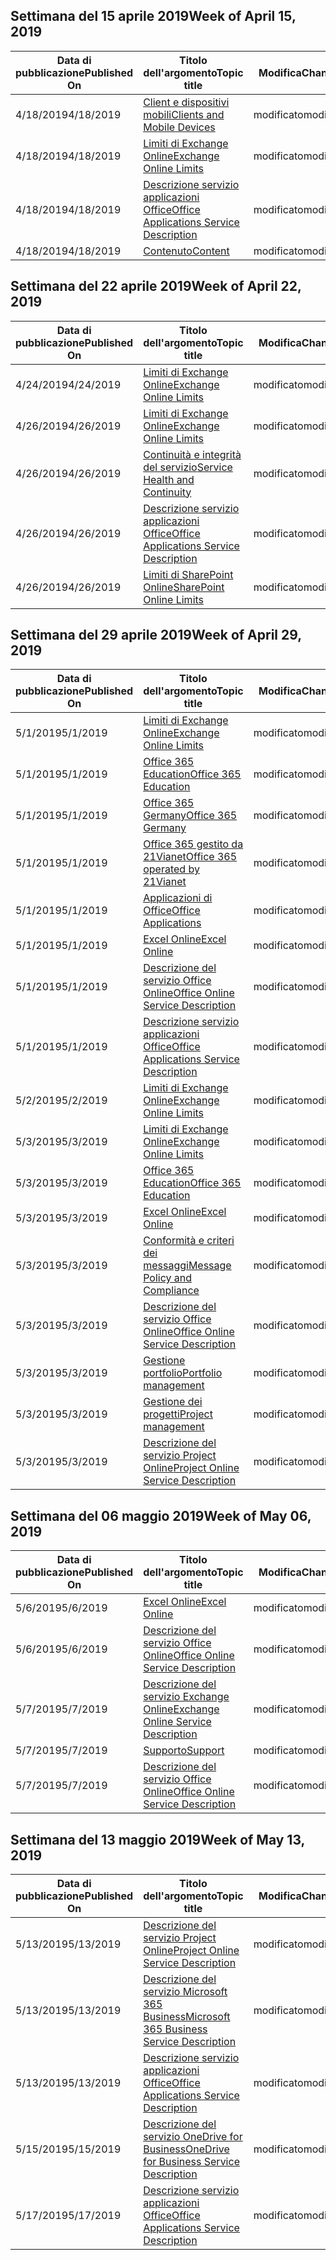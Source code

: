 <!-- This file is generated automatically each week. Changes made to this file will be overwritten.-->




## <a name="week-of-april-15-2019"></a><span data-ttu-id="947cb-101">Settimana del 15 aprile 2019</span><span class="sxs-lookup"><span data-stu-id="947cb-101">Week of April 15, 2019</span></span>


| <span data-ttu-id="947cb-102">Data di pubblicazione</span><span class="sxs-lookup"><span data-stu-id="947cb-102">Published On</span></span> |<span data-ttu-id="947cb-103">Titolo dell'argomento</span><span class="sxs-lookup"><span data-stu-id="947cb-103">Topic title</span></span> | <span data-ttu-id="947cb-104">Modifica</span><span class="sxs-lookup"><span data-stu-id="947cb-104">Change</span></span> |
|------|------------|--------|
| <span data-ttu-id="947cb-105">4/18/2019</span><span class="sxs-lookup"><span data-stu-id="947cb-105">4/18/2019</span></span> | [<span data-ttu-id="947cb-106">Client e dispositivi mobili</span><span class="sxs-lookup"><span data-stu-id="947cb-106">Clients and Mobile Devices</span></span>](/Office365/ServiceDescriptions/exchange-online-service-description/clients-and-mobile-devices) | <span data-ttu-id="947cb-107">modificato</span><span class="sxs-lookup"><span data-stu-id="947cb-107">modified</span></span> |
| <span data-ttu-id="947cb-108">4/18/2019</span><span class="sxs-lookup"><span data-stu-id="947cb-108">4/18/2019</span></span> | [<span data-ttu-id="947cb-109">Limiti di Exchange Online</span><span class="sxs-lookup"><span data-stu-id="947cb-109">Exchange Online Limits</span></span>](/Office365/ServiceDescriptions/exchange-online-service-description/exchange-online-limits) | <span data-ttu-id="947cb-110">modificato</span><span class="sxs-lookup"><span data-stu-id="947cb-110">modified</span></span> |
| <span data-ttu-id="947cb-111">4/18/2019</span><span class="sxs-lookup"><span data-stu-id="947cb-111">4/18/2019</span></span> | [<span data-ttu-id="947cb-112">Descrizione servizio applicazioni Office</span><span class="sxs-lookup"><span data-stu-id="947cb-112">Office Applications Service Description</span></span>](/Office365/ServiceDescriptions/office-applications-service-description/office-applications-service-description) | <span data-ttu-id="947cb-113">modificato</span><span class="sxs-lookup"><span data-stu-id="947cb-113">modified</span></span> |
| <span data-ttu-id="947cb-114">4/18/2019</span><span class="sxs-lookup"><span data-stu-id="947cb-114">4/18/2019</span></span> | [<span data-ttu-id="947cb-115">Contenuto</span><span class="sxs-lookup"><span data-stu-id="947cb-115">Content</span></span>](/Office365/ServiceDescriptions/sharepoint-online-service-description/content) | <span data-ttu-id="947cb-116">modificato</span><span class="sxs-lookup"><span data-stu-id="947cb-116">modified</span></span> |


## <a name="week-of-april-22-2019"></a><span data-ttu-id="947cb-117">Settimana del 22 aprile 2019</span><span class="sxs-lookup"><span data-stu-id="947cb-117">Week of April 22, 2019</span></span>


| <span data-ttu-id="947cb-118">Data di pubblicazione</span><span class="sxs-lookup"><span data-stu-id="947cb-118">Published On</span></span> |<span data-ttu-id="947cb-119">Titolo dell'argomento</span><span class="sxs-lookup"><span data-stu-id="947cb-119">Topic title</span></span> | <span data-ttu-id="947cb-120">Modifica</span><span class="sxs-lookup"><span data-stu-id="947cb-120">Change</span></span> |
|------|------------|--------|
| <span data-ttu-id="947cb-121">4/24/2019</span><span class="sxs-lookup"><span data-stu-id="947cb-121">4/24/2019</span></span> | [<span data-ttu-id="947cb-122">Limiti di Exchange Online</span><span class="sxs-lookup"><span data-stu-id="947cb-122">Exchange Online Limits</span></span>](/Office365/ServiceDescriptions/exchange-online-service-description/exchange-online-limits) | <span data-ttu-id="947cb-123">modificato</span><span class="sxs-lookup"><span data-stu-id="947cb-123">modified</span></span> |
| <span data-ttu-id="947cb-124">4/26/2019</span><span class="sxs-lookup"><span data-stu-id="947cb-124">4/26/2019</span></span> | [<span data-ttu-id="947cb-125">Limiti di Exchange Online</span><span class="sxs-lookup"><span data-stu-id="947cb-125">Exchange Online Limits</span></span>](/Office365/ServiceDescriptions/exchange-online-service-description/exchange-online-limits) | <span data-ttu-id="947cb-126">modificato</span><span class="sxs-lookup"><span data-stu-id="947cb-126">modified</span></span> |
| <span data-ttu-id="947cb-127">4/26/2019</span><span class="sxs-lookup"><span data-stu-id="947cb-127">4/26/2019</span></span> | [<span data-ttu-id="947cb-128">Continuità e integrità del servizio</span><span class="sxs-lookup"><span data-stu-id="947cb-128">Service Health and Continuity</span></span>](/Office365/ServiceDescriptions/office-365-platform-service-description/service-health-and-continuity) | <span data-ttu-id="947cb-129">modificato</span><span class="sxs-lookup"><span data-stu-id="947cb-129">modified</span></span> |
| <span data-ttu-id="947cb-130">4/26/2019</span><span class="sxs-lookup"><span data-stu-id="947cb-130">4/26/2019</span></span> | [<span data-ttu-id="947cb-131">Descrizione servizio applicazioni Office</span><span class="sxs-lookup"><span data-stu-id="947cb-131">Office Applications Service Description</span></span>](/Office365/ServiceDescriptions/office-applications-service-description/office-applications-service-description) | <span data-ttu-id="947cb-132">modificato</span><span class="sxs-lookup"><span data-stu-id="947cb-132">modified</span></span> |
| <span data-ttu-id="947cb-133">4/26/2019</span><span class="sxs-lookup"><span data-stu-id="947cb-133">4/26/2019</span></span> | [<span data-ttu-id="947cb-134">Limiti di SharePoint Online</span><span class="sxs-lookup"><span data-stu-id="947cb-134">SharePoint Online Limits</span></span>](/Office365/ServiceDescriptions/sharepoint-online-service-description/sharepoint-online-limits) | <span data-ttu-id="947cb-135">modificato</span><span class="sxs-lookup"><span data-stu-id="947cb-135">modified</span></span> |


## <a name="week-of-april-29-2019"></a><span data-ttu-id="947cb-136">Settimana del 29 aprile 2019</span><span class="sxs-lookup"><span data-stu-id="947cb-136">Week of April 29, 2019</span></span>


| <span data-ttu-id="947cb-137">Data di pubblicazione</span><span class="sxs-lookup"><span data-stu-id="947cb-137">Published On</span></span> |<span data-ttu-id="947cb-138">Titolo dell'argomento</span><span class="sxs-lookup"><span data-stu-id="947cb-138">Topic title</span></span> | <span data-ttu-id="947cb-139">Modifica</span><span class="sxs-lookup"><span data-stu-id="947cb-139">Change</span></span> |
|------|------------|--------|
| <span data-ttu-id="947cb-140">5/1/2019</span><span class="sxs-lookup"><span data-stu-id="947cb-140">5/1/2019</span></span> | [<span data-ttu-id="947cb-141">Limiti di Exchange Online</span><span class="sxs-lookup"><span data-stu-id="947cb-141">Exchange Online Limits</span></span>](/Office365/ServiceDescriptions/exchange-online-service-description/exchange-online-limits) | <span data-ttu-id="947cb-142">modificato</span><span class="sxs-lookup"><span data-stu-id="947cb-142">modified</span></span> |
| <span data-ttu-id="947cb-143">5/1/2019</span><span class="sxs-lookup"><span data-stu-id="947cb-143">5/1/2019</span></span> | [<span data-ttu-id="947cb-144">Office 365 Education</span><span class="sxs-lookup"><span data-stu-id="947cb-144">Office 365 Education</span></span>](/Office365/ServiceDescriptions/office-365-platform-service-description/office-365-education) | <span data-ttu-id="947cb-145">modificato</span><span class="sxs-lookup"><span data-stu-id="947cb-145">modified</span></span> |
| <span data-ttu-id="947cb-146">5/1/2019</span><span class="sxs-lookup"><span data-stu-id="947cb-146">5/1/2019</span></span> | [<span data-ttu-id="947cb-147">Office 365 Germany</span><span class="sxs-lookup"><span data-stu-id="947cb-147">Office 365 Germany</span></span>](/Office365/ServiceDescriptions/office-365-platform-service-description/office-365-germany) | <span data-ttu-id="947cb-148">modificato</span><span class="sxs-lookup"><span data-stu-id="947cb-148">modified</span></span> |
| <span data-ttu-id="947cb-149">5/1/2019</span><span class="sxs-lookup"><span data-stu-id="947cb-149">5/1/2019</span></span> | [<span data-ttu-id="947cb-150">Office 365 gestito da 21Vianet</span><span class="sxs-lookup"><span data-stu-id="947cb-150">Office 365 operated by 21Vianet</span></span>](/Office365/ServiceDescriptions/office-365-platform-service-description/office-365-operated-by-21vianet) | <span data-ttu-id="947cb-151">modificato</span><span class="sxs-lookup"><span data-stu-id="947cb-151">modified</span></span> |
| <span data-ttu-id="947cb-152">5/1/2019</span><span class="sxs-lookup"><span data-stu-id="947cb-152">5/1/2019</span></span> | [<span data-ttu-id="947cb-153">Applicazioni di Office</span><span class="sxs-lookup"><span data-stu-id="947cb-153">Office Applications</span></span>](/Office365/ServiceDescriptions/office-applications-service-description/office-applications) | <span data-ttu-id="947cb-154">modificato</span><span class="sxs-lookup"><span data-stu-id="947cb-154">modified</span></span> |
| <span data-ttu-id="947cb-155">5/1/2019</span><span class="sxs-lookup"><span data-stu-id="947cb-155">5/1/2019</span></span> | [<span data-ttu-id="947cb-156">Excel Online</span><span class="sxs-lookup"><span data-stu-id="947cb-156">Excel Online</span></span>](/Office365/ServiceDescriptions/office-online-service-description/excel-online) | <span data-ttu-id="947cb-157">modificato</span><span class="sxs-lookup"><span data-stu-id="947cb-157">modified</span></span> |
| <span data-ttu-id="947cb-158">5/1/2019</span><span class="sxs-lookup"><span data-stu-id="947cb-158">5/1/2019</span></span> | [<span data-ttu-id="947cb-159">Descrizione del servizio Office Online</span><span class="sxs-lookup"><span data-stu-id="947cb-159">Office Online Service Description</span></span>](/Office365/ServiceDescriptions/office-online-service-description/office-online-service-description) | <span data-ttu-id="947cb-160">modificato</span><span class="sxs-lookup"><span data-stu-id="947cb-160">modified</span></span> |
| <span data-ttu-id="947cb-161">5/1/2019</span><span class="sxs-lookup"><span data-stu-id="947cb-161">5/1/2019</span></span> | [<span data-ttu-id="947cb-162">Descrizione servizio applicazioni Office</span><span class="sxs-lookup"><span data-stu-id="947cb-162">Office Applications Service Description</span></span>](/Office365/ServiceDescriptions/office-applications-service-description/office-applications-service-description) | <span data-ttu-id="947cb-163">modificato</span><span class="sxs-lookup"><span data-stu-id="947cb-163">modified</span></span> |
| <span data-ttu-id="947cb-164">5/2/2019</span><span class="sxs-lookup"><span data-stu-id="947cb-164">5/2/2019</span></span> | [<span data-ttu-id="947cb-165">Limiti di Exchange Online</span><span class="sxs-lookup"><span data-stu-id="947cb-165">Exchange Online Limits</span></span>](/Office365/ServiceDescriptions/exchange-online-service-description/exchange-online-limits) | <span data-ttu-id="947cb-166">modificato</span><span class="sxs-lookup"><span data-stu-id="947cb-166">modified</span></span> |
| <span data-ttu-id="947cb-167">5/3/2019</span><span class="sxs-lookup"><span data-stu-id="947cb-167">5/3/2019</span></span> | [<span data-ttu-id="947cb-168">Limiti di Exchange Online</span><span class="sxs-lookup"><span data-stu-id="947cb-168">Exchange Online Limits</span></span>](/Office365/ServiceDescriptions/exchange-online-service-description/exchange-online-limits) | <span data-ttu-id="947cb-169">modificato</span><span class="sxs-lookup"><span data-stu-id="947cb-169">modified</span></span> |
| <span data-ttu-id="947cb-170">5/3/2019</span><span class="sxs-lookup"><span data-stu-id="947cb-170">5/3/2019</span></span> | [<span data-ttu-id="947cb-171">Office 365 Education</span><span class="sxs-lookup"><span data-stu-id="947cb-171">Office 365 Education</span></span>](/Office365/ServiceDescriptions/office-365-platform-service-description/office-365-education) | <span data-ttu-id="947cb-172">modificato</span><span class="sxs-lookup"><span data-stu-id="947cb-172">modified</span></span> |
| <span data-ttu-id="947cb-173">5/3/2019</span><span class="sxs-lookup"><span data-stu-id="947cb-173">5/3/2019</span></span> | [<span data-ttu-id="947cb-174">Excel Online</span><span class="sxs-lookup"><span data-stu-id="947cb-174">Excel Online</span></span>](/Office365/ServiceDescriptions/office-online-service-description/excel-online) | <span data-ttu-id="947cb-175">modificato</span><span class="sxs-lookup"><span data-stu-id="947cb-175">modified</span></span> |
| <span data-ttu-id="947cb-176">5/3/2019</span><span class="sxs-lookup"><span data-stu-id="947cb-176">5/3/2019</span></span> | [<span data-ttu-id="947cb-177">Conformità e criteri dei messaggi</span><span class="sxs-lookup"><span data-stu-id="947cb-177">Message Policy and Compliance</span></span>](/Office365/ServiceDescriptions/exchange-online-service-description/message-policy-and-compliance) | <span data-ttu-id="947cb-178">modificato</span><span class="sxs-lookup"><span data-stu-id="947cb-178">modified</span></span> |
| <span data-ttu-id="947cb-179">5/3/2019</span><span class="sxs-lookup"><span data-stu-id="947cb-179">5/3/2019</span></span> | [<span data-ttu-id="947cb-180">Descrizione del servizio Office Online</span><span class="sxs-lookup"><span data-stu-id="947cb-180">Office Online Service Description</span></span>](/Office365/ServiceDescriptions/office-online-service-description/office-online-service-description) | <span data-ttu-id="947cb-181">modificato</span><span class="sxs-lookup"><span data-stu-id="947cb-181">modified</span></span> |
| <span data-ttu-id="947cb-182">5/3/2019</span><span class="sxs-lookup"><span data-stu-id="947cb-182">5/3/2019</span></span> | [<span data-ttu-id="947cb-183">Gestione portfolio</span><span class="sxs-lookup"><span data-stu-id="947cb-183">Portfolio management</span></span>](/Office365/ServiceDescriptions/project-online-service-description/portfolio-management) | <span data-ttu-id="947cb-184">modificato</span><span class="sxs-lookup"><span data-stu-id="947cb-184">modified</span></span> |
| <span data-ttu-id="947cb-185">5/3/2019</span><span class="sxs-lookup"><span data-stu-id="947cb-185">5/3/2019</span></span> | [<span data-ttu-id="947cb-186">Gestione dei progetti</span><span class="sxs-lookup"><span data-stu-id="947cb-186">Project management</span></span>](/Office365/ServiceDescriptions/project-online-service-description/project-management) | <span data-ttu-id="947cb-187">modificato</span><span class="sxs-lookup"><span data-stu-id="947cb-187">modified</span></span> |
| <span data-ttu-id="947cb-188">5/3/2019</span><span class="sxs-lookup"><span data-stu-id="947cb-188">5/3/2019</span></span> | [<span data-ttu-id="947cb-189">Descrizione del servizio Project Online</span><span class="sxs-lookup"><span data-stu-id="947cb-189">Project Online Service Description</span></span>](/Office365/ServiceDescriptions/project-online-service-description/project-online-service-description) | <span data-ttu-id="947cb-190">modificato</span><span class="sxs-lookup"><span data-stu-id="947cb-190">modified</span></span> |


## <a name="week-of-may-06-2019"></a><span data-ttu-id="947cb-191">Settimana del 06 maggio 2019</span><span class="sxs-lookup"><span data-stu-id="947cb-191">Week of May 06, 2019</span></span>


| <span data-ttu-id="947cb-192">Data di pubblicazione</span><span class="sxs-lookup"><span data-stu-id="947cb-192">Published On</span></span> |<span data-ttu-id="947cb-193">Titolo dell'argomento</span><span class="sxs-lookup"><span data-stu-id="947cb-193">Topic title</span></span> | <span data-ttu-id="947cb-194">Modifica</span><span class="sxs-lookup"><span data-stu-id="947cb-194">Change</span></span> |
|------|------------|--------|
| <span data-ttu-id="947cb-195">5/6/2019</span><span class="sxs-lookup"><span data-stu-id="947cb-195">5/6/2019</span></span> | [<span data-ttu-id="947cb-196">Excel Online</span><span class="sxs-lookup"><span data-stu-id="947cb-196">Excel Online</span></span>](/Office365/ServiceDescriptions/office-online-service-description/excel-online) | <span data-ttu-id="947cb-197">modificato</span><span class="sxs-lookup"><span data-stu-id="947cb-197">modified</span></span> |
| <span data-ttu-id="947cb-198">5/6/2019</span><span class="sxs-lookup"><span data-stu-id="947cb-198">5/6/2019</span></span> | [<span data-ttu-id="947cb-199">Descrizione del servizio Office Online</span><span class="sxs-lookup"><span data-stu-id="947cb-199">Office Online Service Description</span></span>](/Office365/ServiceDescriptions/office-online-service-description/office-online-service-description) | <span data-ttu-id="947cb-200">modificato</span><span class="sxs-lookup"><span data-stu-id="947cb-200">modified</span></span> |
| <span data-ttu-id="947cb-201">5/7/2019</span><span class="sxs-lookup"><span data-stu-id="947cb-201">5/7/2019</span></span> | [<span data-ttu-id="947cb-202">Descrizione del servizio Exchange Online</span><span class="sxs-lookup"><span data-stu-id="947cb-202">Exchange Online Service Description</span></span>](/Office365/ServiceDescriptions/exchange-online-service-description/exchange-online-service-description) | <span data-ttu-id="947cb-203">modificato</span><span class="sxs-lookup"><span data-stu-id="947cb-203">modified</span></span> |
| <span data-ttu-id="947cb-204">5/7/2019</span><span class="sxs-lookup"><span data-stu-id="947cb-204">5/7/2019</span></span> | [<span data-ttu-id="947cb-205">Supporto</span><span class="sxs-lookup"><span data-stu-id="947cb-205">Support</span></span>](/Office365/ServiceDescriptions/office-365-platform-service-description/support) | <span data-ttu-id="947cb-206">modificato</span><span class="sxs-lookup"><span data-stu-id="947cb-206">modified</span></span> |
| <span data-ttu-id="947cb-207">5/7/2019</span><span class="sxs-lookup"><span data-stu-id="947cb-207">5/7/2019</span></span> | [<span data-ttu-id="947cb-208">Descrizione del servizio Office Online</span><span class="sxs-lookup"><span data-stu-id="947cb-208">Office Online Service Description</span></span>](/Office365/ServiceDescriptions/office-online-service-description/office-online-service-description) | <span data-ttu-id="947cb-209">modificato</span><span class="sxs-lookup"><span data-stu-id="947cb-209">modified</span></span> |


## <a name="week-of-may-13-2019"></a><span data-ttu-id="947cb-210">Settimana del 13 maggio 2019</span><span class="sxs-lookup"><span data-stu-id="947cb-210">Week of May 13, 2019</span></span>


| <span data-ttu-id="947cb-211">Data di pubblicazione</span><span class="sxs-lookup"><span data-stu-id="947cb-211">Published On</span></span> |<span data-ttu-id="947cb-212">Titolo dell'argomento</span><span class="sxs-lookup"><span data-stu-id="947cb-212">Topic title</span></span> | <span data-ttu-id="947cb-213">Modifica</span><span class="sxs-lookup"><span data-stu-id="947cb-213">Change</span></span> |
|------|------------|--------|
| <span data-ttu-id="947cb-214">5/13/2019</span><span class="sxs-lookup"><span data-stu-id="947cb-214">5/13/2019</span></span> | [<span data-ttu-id="947cb-215">Descrizione del servizio Project Online</span><span class="sxs-lookup"><span data-stu-id="947cb-215">Project Online Service Description</span></span>](/Office365/ServiceDescriptions/project-online-service-description/project-online-service-description) | <span data-ttu-id="947cb-216">modificato</span><span class="sxs-lookup"><span data-stu-id="947cb-216">modified</span></span> |
| <span data-ttu-id="947cb-217">5/13/2019</span><span class="sxs-lookup"><span data-stu-id="947cb-217">5/13/2019</span></span> | [<span data-ttu-id="947cb-218">Descrizione del servizio Microsoft 365 Business</span><span class="sxs-lookup"><span data-stu-id="947cb-218">Microsoft 365 Business Service Description</span></span>](/Office365/ServiceDescriptions/microsoft-365-business-service-description) | <span data-ttu-id="947cb-219">modificato</span><span class="sxs-lookup"><span data-stu-id="947cb-219">modified</span></span> |
| <span data-ttu-id="947cb-220">5/13/2019</span><span class="sxs-lookup"><span data-stu-id="947cb-220">5/13/2019</span></span> | [<span data-ttu-id="947cb-221">Descrizione servizio applicazioni Office</span><span class="sxs-lookup"><span data-stu-id="947cb-221">Office Applications Service Description</span></span>](/Office365/ServiceDescriptions/office-applications-service-description/office-applications-service-description) | <span data-ttu-id="947cb-222">modificato</span><span class="sxs-lookup"><span data-stu-id="947cb-222">modified</span></span> |
| <span data-ttu-id="947cb-223">5/15/2019</span><span class="sxs-lookup"><span data-stu-id="947cb-223">5/15/2019</span></span> | [<span data-ttu-id="947cb-224">Descrizione del servizio OneDrive for Business</span><span class="sxs-lookup"><span data-stu-id="947cb-224">OneDrive for Business Service Description</span></span>](/Office365/ServiceDescriptions/onedrive-for-business-service-description) | <span data-ttu-id="947cb-225">modificato</span><span class="sxs-lookup"><span data-stu-id="947cb-225">modified</span></span> |
| <span data-ttu-id="947cb-226">5/17/2019</span><span class="sxs-lookup"><span data-stu-id="947cb-226">5/17/2019</span></span> | [<span data-ttu-id="947cb-227">Descrizione servizio applicazioni Office</span><span class="sxs-lookup"><span data-stu-id="947cb-227">Office Applications Service Description</span></span>](/Office365/ServiceDescriptions/office-applications-service-description/office-applications-service-description) | <span data-ttu-id="947cb-228">modificato</span><span class="sxs-lookup"><span data-stu-id="947cb-228">modified</span></span> |
